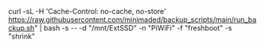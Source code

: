curl -sL -H 'Cache-Control: no-cache, no-store' https://raw.githubusercontent.com/minimaded/backup_scripts/main/run_backup.sh" | bash -s -- -d "/mnt/ExtSSD" -n "PiWiFi" -f "freshboot" -s "shrink"
